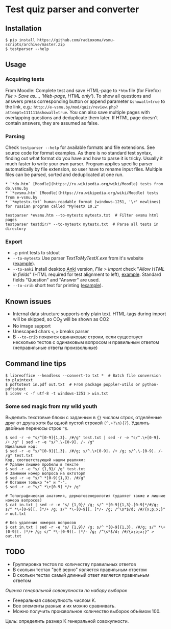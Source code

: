 # Test quiz parser and converter

## Installation

    $ pip install https://github.com/radioxoma/vsmu-scripts/archive/master.zip
    $ testparser --help

## Usage

### Acquiring tests

From Moodle: Complete test and save HTML-page to `*htm` file (for Firefox: *File > Save as..., 'Web-page, HTML only'*). To show all questions and answers press corresponding button or append parameter `&showall=true` to the link, e.g.: `http://e-vsmu.by/mod/quiz/review.php?attempt=111111&showall=true`. You can also save multiple pages with overlapping questions and deduplicate them later. If HTML page doesn't contain answers, they are assumed as false.

### Parsing

Check `testparser --help` for available formats and file extensions. See source code for format examples. As there is no standard test syntax, finding out what format do you have and how to parse it is tricky. Usually it much faster to write your own parser. Program applies specific parser automatically by file extension, so user have to rename input files. Multiple files can be parsed, sorted and deduplicated at one run.

    * `*do.htm` [Moodle](https://ru.wikipedia.org/wiki/Moodle) tests from do.vsmu.by
    * `*evsmu.htm` [Moodle](https://ru.wikipedia.org/wiki/Moodle) tests from e-vsmu.by
    * `*mytestx.txt` human-readable format (windows-1251, '\r' newlines) for russian program called "MyTestX 10.2"

    testparser *evsmu.htm --to-mytestx mytestx.txt  # Filter evsmu html pages
    testparser testdir/* --to-mytestx mytestx.txt  # Parse all tests in directory

### Export

* `-p` print tests to stdout
* `--to-mytestx` Use parser *TextToMyTestX.exe* from it's website ([example](https://github.com/radioxoma/vsmu-scripts/blob/master/tests/evsmu/g495_mytestx.txt)).
* `--to-anki` Install desktop [Anki](https://en.wikipedia.org/wiki/Anki_(software)) version, *File > Import* check "*Allow HTML in fields*" (HTML required for test alignment to left), [example](https://github.com/radioxoma/vsmu-scripts/blob/master/tests/evsmu/g495_anki.csv). Standard fields "Question" and "Answer" are used.
*  `--to-crib` short text for printing ([example](https://github.com/radioxoma/vsmu-scripts/blob/master/tests/evsmu/g495_crib.txt)).

## Known issues

* Internal data structure supports only plain text. HTML-tags during import will be skipped, so CO<sub>2</sub> will be shown as CO2
* No image support
* Unescaped chars `<`, `>` breaks parser
* В `--to-crib` появятся одинаковые строки, если существует несколько тестов с одинаковым вопросом и правильным ответом (неправильные ответы произвольные)

## Command line tips

    $ libreoffice --headless --convert-to txt *  # Batch file conversion to plaintext
    $ pdftotext in.pdf out.txt  # From package poppler-utils or python-pdftotext
    $ iconv -c -f utf-8 -t windows-1251 > win.txt

### Some sed magic from my wild youth

Выделить текстовые блоки с заданным в `{}` числом строк, отделённые друг от друга хотя бы одной пустой строкой `(^.+?\n){7}`.
Удалить двойные переносы строк `^$`.

    $ sed -r -e "s/^[0-9]{1,3}. /#/g" test.txt | sed -r -e "s/^.\+[0-9]. /+ /g" | sed -r -e "s/^.\-[0-9]. /- /g"
    Идеальный код:
    $ sed -r -e "s/^[0-9]{1,3}. /#/g; s/^.\+[0-9]. /+ /g; s/^.\-[0-9]. /- /g" test.txt
    Код, соответствующий нашим реалиям:
    # Удалим лишние пробелы в тексте
    $ sed -r -e "s/ {1,9}/ /g" test.txt
    # Заменим номер вопроса на октоторп
    $ sed -r -e "s/^ *[0-9]{1,3}. /#/g"
    # Оставим только "+" и "-".
    $ sed -r -e "s/^ *\+[0-9] */+ /g"

    # Топографическая анатомия, дерматовенерология (удаляет также и лишние номера вопросов)
    $ cat in.txt | sed -r -e "s/ {1,9}/ /g; s/^ *[0-9]{1,3}.[0-9]*/#/g; s/^ *\+[0-9][. ]*/+ /g; s/^ *\-[0-9][. ]*/- /g; /^\s*$/d; /#/{x;p;x;}" > out.txt

    # Без удаления номеров вопросов
    $ cat in.txt | sed -r -e "s/ {1,9}/ /g; s/^ *[0-9]{1,3}. /#/g; s/^ *\+[0-9][. ]*/+ /g; s/^ *\-[0-9][. ]*/- /g; /^\s*$/d; /#/{x;p;x;}" > out.txt

## TODO

* Группировка тестов по количеству правильных ответов
* В скольки тестах "всё верно" является правильным ответом
* В скольки тестах самый длинный ответ является правильным ответом

*Оценка генеральной совокупности по набору выборок*

* Генеральная совокупность числом K.
* Все элементы разные и их можно сравнивать.
* Можно получить произвольное количество выборок объёмом 100.

Цель: определить размер K генеральной совокупности.
